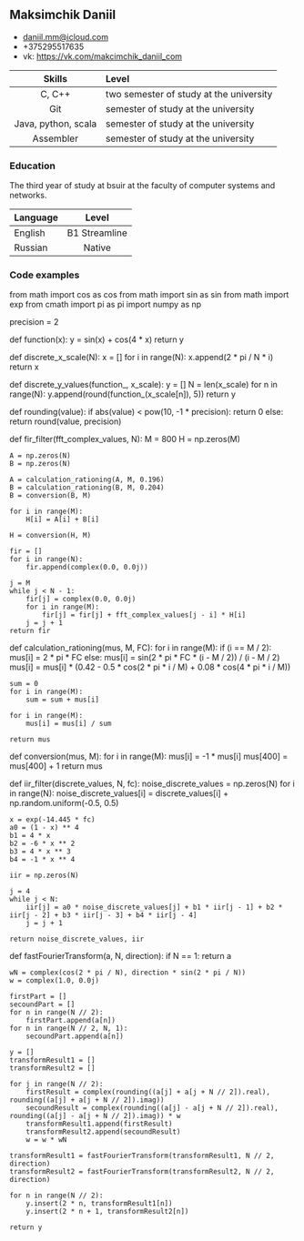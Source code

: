 ## **Maksimchik Daniil** 

- daniil.mm@icloud.com
- +375295517635
- vk: https://vk.com/makcimchik_daniil_com


|   Skills      |    Level       |
|:-------------:|:---------------|
| C, C++           | two semester of study at the university           |
| Git           | semester of study at the university             |
| Java, python, scala | semester of study at the university|
| Assembler   | semester of study at the university|

### Education
The third year of study at bsuir at the faculty of computer systems and networks.

| Language      | Level           | 
|:------------- |:---------------:| 
| English       |  B1 Streamline  | 
| Russian       |      Native     |

### Code examples

from math import cos as cos
from math import sin as sin
from math import exp
from cmath import pi as pi
import numpy as np

precision = 2


def function(x):
    y = sin(x) + cos(4 * x)
    return y


def discrete_x_scale(N):
    x = []
    for i in range(N):
        x.append(2 * pi / N * i)
    return x


def discrete_y_values(function_, x_scale):
    y = []
    N = len(x_scale)
    for n in range(N):
        y.append(round(function_(x_scale[n]), 5))
    return y


def rounding(value):
    if abs(value) < pow(10, -1 * precision):
        return 0
    else:
        return round(value, precision)


def fir_filter(fft_complex_values, N):
    M = 800
    H = np.zeros(M)

    A = np.zeros(N)
    B = np.zeros(N)

    A = calculation_rationing(A, M, 0.196)
    B = calculation_rationing(B, M, 0.204)
    B = conversion(B, M)

    for i in range(M):
        H[i] = A[i] + B[i]

    H = conversion(H, M)

    fir = []
    for i in range(N):
        fir.append(complex(0.0, 0.0j))

    j = M
    while j < N - 1:
        fir[j] = complex(0.0, 0.0j)
        for i in range(M):
            fir[j] = fir[j] + fft_complex_values[j - i] * H[i]
        j = j + 1
    return fir


def calculation_rationing(mus, M, FC):
    for i in range(M):
        if (i == M / 2):
            mus[i] = 2 * pi * FC
        else:
            mus[i] = sin(2 * pi * FC * (i - M / 2)) / (i - M / 2)
        mus[i] = mus[i] * (0.42 - 0.5 * cos(2 * pi * i / M) + 0.08 * cos(4 * pi * i / M))

    sum = 0
    for i in range(M):
        sum = sum + mus[i]

    for i in range(M):
        mus[i] = mus[i] / sum

    return mus


def conversion(mus, M):
    for i in range(M):
        mus[i] = -1 * mus[i]
    mus[400] = mus[400] + 1
    return mus


def iir_filter(discrete_values, N, fc):
    noise_discrete_values = np.zeros(N)
    for i in range(N):
        noise_discrete_values[i] = discrete_values[i] + np.random.uniform(-0.5, 0.5)

    x = exp(-14.445 * fc)
    a0 = (1 - x) ** 4
    b1 = 4 * x
    b2 = -6 * x ** 2
    b3 = 4 * x ** 3
    b4 = -1 * x ** 4

    iir = np.zeros(N)

    j = 4
    while j < N:
        iir[j] = a0 * noise_discrete_values[j] + b1 * iir[j - 1] + b2 * iir[j - 2] + b3 * iir[j - 3] + b4 * iir[j - 4]
        j = j + 1

    return noise_discrete_values, iir


def fastFourierTransform(a, N, direction):
    if N == 1:
        return a

    wN = complex(cos(2 * pi / N), direction * sin(2 * pi / N))
    w = complex(1.0, 0.0j)

    firstPart = []
    secoundPart = []
    for n in range(N // 2):
        firstPart.append(a[n])
    for n in range(N // 2, N, 1):
        secoundPart.append(a[n])

    y = []
    transformResult1 = []
    transformResult2 = []

    for j in range(N // 2):
        firstResult = complex(rounding((a[j] + a[j + N // 2]).real), rounding((a[j] + a[j + N // 2]).imag))
        secoundResult = complex(rounding((a[j] - a[j + N // 2]).real), rounding((a[j] - a[j + N // 2]).imag)) * w
        transformResult1.append(firstResult)
        transformResult2.append(secoundResult)
        w = w * wN

    transformResult1 = fastFourierTransform(transformResult1, N // 2, direction)
    transformResult2 = fastFourierTransform(transformResult2, N // 2, direction)

    for n in range(N // 2):
        y.insert(2 * n, transformResult1[n])
        y.insert(2 * n + 1, transformResult2[n])

    return y
